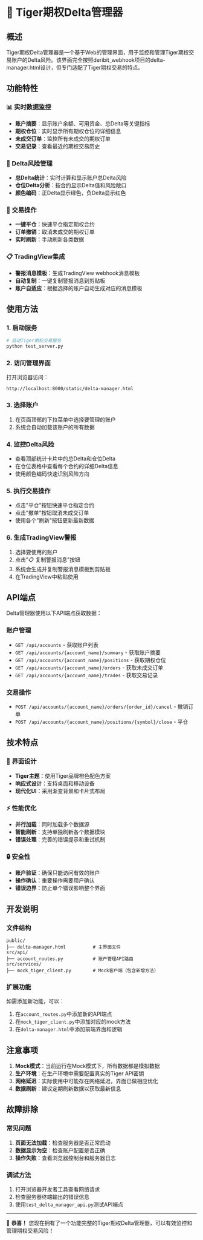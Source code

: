 # 🐅 Tiger期权Delta管理器

## 概述

Tiger期权Delta管理器是一个基于Web的管理界面，用于监控和管理Tiger期权交易账户的Delta风险。该界面完全按照deribit_webhook项目的delta-manager.html设计，但专门适配了Tiger期权交易的特点。

## 功能特性

### 📊 实时数据监控
- **账户摘要**：显示账户余额、可用资金、总Delta等关键指标
- **期权仓位**：实时显示所有期权仓位的详细信息
- **未成交订单**：监控所有未成交的期权订单
- **交易记录**：查看最近的期权交易历史

### 🎯 Delta风险管理
- **总Delta统计**：实时计算和显示账户总Delta风险
- **仓位Delta分析**：按合约显示Delta值和风险敞口
- **颜色编码**：正Delta显示绿色，负Delta显示红色

### 🔧 交易操作
- **一键平仓**：快速平仓指定期权合约
- **订单撤销**：取消未成交的期权订单
- **实时刷新**：手动刷新各类数据

### 📋 TradingView集成
- **警报消息模板**：生成TradingView webhook消息模板
- **自动复制**：一键复制警报消息到剪贴板
- **账户自适应**：根据选择的账户自动生成对应的消息模板

## 使用方法

### 1. 启动服务
```bash
# 启动Tiger期权交易服务
python test_server.py
```

### 2. 访问管理界面
打开浏览器访问：
```
http://localhost:8000/static/delta-manager.html
```

### 3. 选择账户
1. 在页面顶部的下拉菜单中选择要管理的账户
2. 系统会自动加载该账户的所有数据

### 4. 监控Delta风险
- 查看顶部统计卡片中的总Delta和仓位Delta
- 在仓位表格中查看每个合约的详细Delta信息
- 使用颜色编码快速识别风险方向

### 5. 执行交易操作
- 点击"平仓"按钮快速平仓指定合约
- 点击"撤单"按钮取消未成交订单
- 使用各个"刷新"按钮更新最新数据

### 6. 生成TradingView警报
1. 选择要使用的账户
2. 点击"📋 复制警报消息"按钮
3. 系统会生成并复制警报消息模板到剪贴板
4. 在TradingView中粘贴使用

## API端点

Delta管理器使用以下API端点获取数据：

### 账户管理
- `GET /api/accounts` - 获取账户列表
- `GET /api/accounts/{account_name}/summary` - 获取账户摘要
- `GET /api/accounts/{account_name}/positions` - 获取期权仓位
- `GET /api/accounts/{account_name}/orders` - 获取未成交订单
- `GET /api/accounts/{account_name}/trades` - 获取交易记录

### 交易操作
- `POST /api/accounts/{account_name}/orders/{order_id}/cancel` - 撤销订单
- `POST /api/accounts/{account_name}/positions/{symbol}/close` - 平仓

## 技术特点

### 🎨 界面设计
- **Tiger主题**：使用Tiger品牌橙色配色方案
- **响应式设计**：支持桌面和移动设备
- **现代化UI**：采用渐变背景和卡片式布局

### ⚡ 性能优化
- **并行加载**：同时加载多个数据源
- **智能刷新**：支持单独刷新各个数据模块
- **错误处理**：完善的错误提示和重试机制

### 🔒 安全性
- **账户验证**：确保只能访问有效的账户
- **操作确认**：重要操作需要用户确认
- **错误边界**：防止单个错误影响整个界面

## 开发说明

### 文件结构
```
public/
├── delta-manager.html          # 主界面文件
src/api/
├── account_routes.py           # 账户管理API路由
src/services/
├── mock_tiger_client.py        # Mock客户端（包含新增方法）
```

### 扩展功能
如需添加新功能，可以：
1. 在`account_routes.py`中添加新的API端点
2. 在`mock_tiger_client.py`中添加对应的mock方法
3. 在`delta-manager.html`中添加前端界面和逻辑

## 注意事项

1. **Mock模式**：当前运行在Mock模式下，所有数据都是模拟数据
2. **生产环境**：在生产环境中需要配置真实的Tiger API密钥
3. **网络延迟**：实际使用中可能存在网络延迟，界面已做相应优化
4. **数据刷新**：建议定期刷新数据以获取最新信息

## 故障排除

### 常见问题
1. **页面无法加载**：检查服务器是否正常启动
2. **数据显示为空**：检查账户配置是否正确
3. **操作失败**：查看浏览器控制台和服务器日志

### 调试方法
1. 打开浏览器开发者工具查看网络请求
2. 检查服务器终端输出的错误信息
3. 使用`test_delta_manager_api.py`测试API端点

---

🎉 **恭喜！** 您现在拥有了一个功能完整的Tiger期权Delta管理器，可以有效监控和管理期权交易风险！
